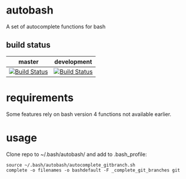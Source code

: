 # autobash
A set of autocomplete functions for bash

## build status

| master | development |
| ------ | ----------- |
|[![Build Status](http://aron.thepisymbol.info:8080/buildStatus/icon?job=autobash)](http://aron.thepisymbol.info:8080/job/autobash/)|[![Build Status](http://aron.thepisymbol.info:8080/buildStatus/icon?job=autobash-dev)](http://aron.thepisymbol.info:8080/job/autobash-dev/)|

# requirements
Some features rely on bash version 4 functions not available earlier.

# usage
Clone repo to ~/.bash/autobash/ and add to .bash_profile:

```
source ~/.bash/autobash/autocomplete_gitbranch.sh
complete -o filenames -o bashdefault -F _complete_git_branches git
```
